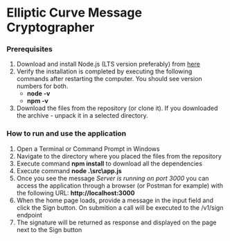 # Elliptic Curve Message Cryptographer

### Prerequisites
1. Download and install Node.js (LTS version preferably) from [here](https://nodejs.org/en/download)
2. Verify the installation is completed by executing the following commands after restarting the computer. You should see version numbers for both.
   - **node -v**
   - **npm -v**
3. Download the files from the repository (or clone it). If you downloaded the archive - unpack it in a selected directory.

### How to run and use the application
1. Open a Terminal or Command Prompt in Windows
2. Navigate to the directory where you placed the files from the repository
3. Execute command **npm install** to download all the dependencies
4. Execute command **node .\src\app.js**
5. Once you see the message *Server is running on port 3000* you can access the application through a browser (or Postman for example)
   with the following URL: **http://localhost:3000**
6. When the home page loads, provide a message in the input field and click the Sign button. On submition a call will be executed to the /v1/sign endpoint
7. The signature will be returned as response and displayed on the page next to the Sign button
   
